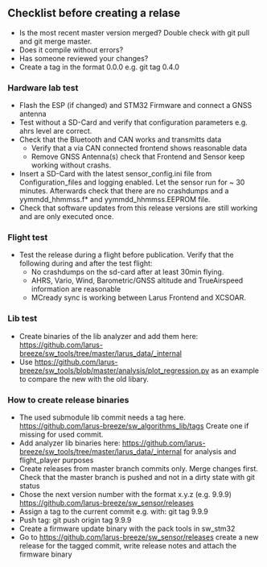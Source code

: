 ## Checklist before creating a relase
- Is the most recent master version merged? Double check with git pull and git merge master.
- Does it compile without errors?
- Has someone reviewed your changes?
- Create a tag in the format 0.0.0 e.g. git tag 0.4.0

### Hardware lab test
- Flash the ESP (if changed) and STM32 Firmware and connect a GNSS antenna
- Test without a SD-Card and verify that configuration parameters e.g. ahrs level are correct.
- Check that the Bluetooth and CAN works and transmitts data
  - Verify that a via CAN connected frontend shows reasonable data
  - Remove GNSS Antenna(s) check that Frontend and Sensor keep working without crashs.
- Insert a SD-Card with the latest sensor_config.ini file from Configuration_files and logging enabled. Let the sensor run for ~ 30 minutes. Afterwards check that there are no crashdumps and a yymmdd_hhmmss.f* and yymmdd_hhmmss.EEPROM file.
- Check that software updates from this release versions are still working and are only executed once.

### Flight test
- Test the release during a flight before publication. Verify that the following during and after the test flight:
  - No crashdumps on the sd-card  after at least 30min flying.
  - AHRS, Vario, Wind, Barometric/GNSS altitude and TrueAirspeed information are reasonable
  - MCready sync is working between Larus Frontend and XCSOAR.

### Lib test
- Create binaries of the lib analyzer and add them here: https://github.com/larus-breeze/sw_tools/tree/master/larus_data/_internal
- Use https://github.com/larus-breeze/sw_tools/blob/master/analysis/plot_regression.py as an example to compare the new with the old libary.

### How to create release binaries
- The used submodule lib commit needs a tag here. https://github.com/larus-breeze/sw_algorithms_lib/tags  Create one if missing for used commit.
- Add analyzer lib binaries here: https://github.com/larus-breeze/sw_tools/tree/master/larus_data/_internal for analysis and flight_player purposes
- Create releases from master branch commits only. Merge changes first. Check that the master branch is pushed and not in a dirty state with git status
- Chose the next version number with the format x.y.z (e.g. 9.9.9) https://github.com/larus-breeze/sw_sensor/releases
- Assign a tag to the current commit e.g. with: git tag 9.9.9
- Push tag: git push origin tag 9.9.9
- Create a firmware update binary with the pack tools in sw_stm32
- Go to https://github.com/larus-breeze/sw_sensor/releases create a new release for the tagged commit, write release notes and attach the firmware binary
